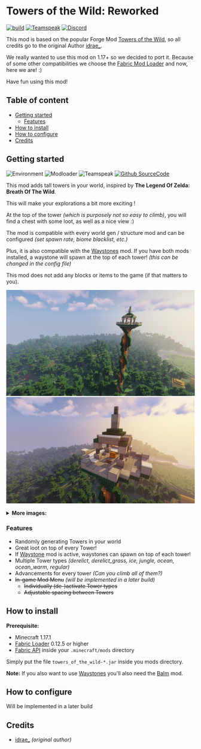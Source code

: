 # Towers of the Wild: Reworked <!-- omit in toc -->
[![build](https://github.com/xPand4B/Towers_Of_The_Wild_Reworked/actions/workflows/build.yml/badge.svg?branch=main)](https://github.com/xPand4B/Towers_Of_The_Wild_Reworked/actions/workflows/build.yml)
[![Teamspeak](https://img.shields.io/badge/Talk%20on-Teamspeak-informational?style=flat&logo=teamspeak&logoColor=white&color=08428C)](ts3server://ts3.waldinet.de)
[![Discord](https://img.shields.io/badge/Chat%20on-Discord-informational?style=flat&logo=discord&logoColor=white&color=7289DA)](https://discord.gg/9Y8pCWR5tw)

This mod is based on the popular Forge Mod [Towers of the Wild](https://www.curseforge.com/minecraft/mc-mods/towers-of-the-wild), 
so all credits go to the original Author [idrae_](https://www.curseforge.com/members/idrae_).

We really wanted to use this mod on 1.17+ so we decided to port it.
Because of some other compatibilities we choose the [Fabric Mod Loader](https://fabricmc.net/) and now, here we are! :)

Have fun using this mod!

## Table of content <!-- omit in toc -->
* [Getting started](#getting-started)
  * [Features](#features)
* [How to install](#how-to-install)
* [How to configure](#how-to-configure)
* [Credits](#credits)


## Getting started
![Environment](https://img.shields.io/badge/environment-Client%20and%20Server-informational?style=flat)
![Modloader](https://img.shields.io/badge/modloader-Fabric-informational?style=flat)
![Teamspeak](https://img.shields.io/badge/compatibile%20with-1.17.1-informational?style=flat&logo=curseforge&logoColor=white&color=F26922)
[![Github SourceCode](https://img.shields.io/badge/SourceCode%20on-Github-informational?style=flat&logo=github&logoColor=white&color=3A414A)](https://github.com/xPand4B/Towers_Of_The_Wild_Reworked)

This mod adds tall towers in your world, inspired by **The Legend Of Zelda: Breath Of The Wild**.

This will make your explorations a bit more exciting !

At the top of the tower *(which is purposely not so easy to climb)*, you will find a chest with some loot, as well as a nice view :)

The mod is compatible with every world gen / structure mod and can be configured *(set spawn rate, biome blacklist, etc.)*

Plus, it is also compatible with the [Waystones](https://www.curseforge.com/minecraft/mc-mods/waystones-fabric) mod. If you have both mods installed, a waystone will spawn at the top of each tower! *(this can be changed in the config file)*

This mod does not add any blocks or items to the game (if that matters to you).

![Tower Showcase 1](/img/showcase_1.png)
![Tower Showcase 2](/img/showcase_2.png)

<details>
  <summary><b>More images:</b></summary>

  ![Tower Showcase 3](/img/showcase_3.png)
  ![Tower Showcase 4](/img/showcase_4.png)
  ![Tower Showcase 5](/img/showcase_5.png)
  ![Tower Showcase 6](/img/showcase_6.png)
  ![Tower Showcase 7](/img/showcase_7.png)
</details>

### Features
* Randomly generating Towers in your world
* Great loot on top of every Tower!
* If [Waystone](https://www.curseforge.com/minecraft/mc-mods/waystones-fabric) mod is active, waystones can spawn on top of each tower!
* Multiple Tower types *(derelict, derelict_grass, ice, jungle, ocean, ocean_warm, regular)*
* Advancements for every tower *(Can you climb all of them?)*
* ~~In-game Mod Menu~~ *(will be implemented in a later build)*
  * ~~Individually (de-)activate Tower types~~
  * ~~Adjustable spacing between Towers~~

## How to install
**Prerequisite:**
* Minecraft 1.17.1
* [Fabric Loader](https://fabricmc.net/use/) 0.12.5 or higher
* [Fabric API](https://www.curseforge.com/minecraft/mc-mods/fabric-api) inside your `.minecraft/mods` directory
<!-- * [Cloth Config API (Fabric)](https://www.curseforge.com/minecraft/mc-mods/cloth-config) -->

Simply put the file `towers_of_the_wild-*.jar` inside you mods directory.

**Note:**
If you also want to use [Waystones](https://www.curseforge.com/minecraft/mc-mods/waystones-fabric) you'll also need the [Balm](https://www.curseforge.com/minecraft/mc-mods/balm-fabric) mod.

## How to configure
Will be implemented in a later build
<!-- You can either use the file under `.minecraft/config/towers_of_the_wild_reworked.toml` or use the integrated mod menu *(requires [Mod Menu](https://www.curseforge.com/minecraft/mc-mods/modmenu) mod)*.

**Note:**
If you are using the mod menu you need to restart the game in order for the changes to take effect.

<details>
  <summary><b>Mod Menu images:</b></summary>

  ![Mod Menu](/img/mod_menu_1.png)
  ![Mod Menu](/img/mod_menu_2.png)
</details> -->


## Credits
* [idrae_](https://github.com/Idrae) *(original author)*